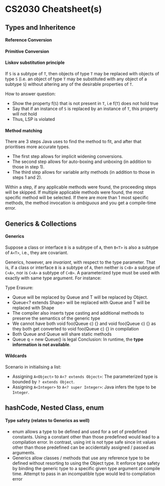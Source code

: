 # CS2030 Cheatsheet(s) 

## Types and Inheritence
#### Reference Conversion
#### Primitive Conversion
#### Liskov substitution principle 
If `S` is a subtype of `T`, then objects of type `T` may be replaced with objects of type `S` (i.e. an object of type `T` may be substituted with any object of a subtype `S`) without altering any of the desirable properties of `T`.

How to answer question:
  - Show the property f(`S`) that is not present in `T`, i.e f(`T`) does not hold true
  - Say that if an instance of `S` is replaced by an instance of `T`, this property will not hold
  - Thus, LSP is violated
#### Method matching
There are 3 steps Java uses to find the method to fit, and after that prioritises more accurate types.
- The first step allows for implicit widening conversions.
- The second step allows for auto-boxing and unboxing (in addition to those in step 1).
- The third step allows for variable arity methods (in addition to those in steps 1 and 2).

Within a step, if any applicable methods were found, the proceeding steps will be skipped. If multiple applicable methods were found, the most specific method will be selected. If there are more than 1 most specific methods, the method invocation is _ambiguous_ and you get a compile-time error.


## Generics & Collections
#### Generics
Suppose a class or interface `B` is a subtype of `A`, then `B<T>` is also a subtype of `A<T>`, i.e., they are covariant.

Generics, however, are _invariant_, with respect to the type parameter.  That is, if a class or interface `B` is a subtype of `A`, then neither is `C<B>` a subtype of `C<A>`, nor is `C<A>` a subtype of `C<B>`.  A parameterized type must be used with exactly with same type argument.  For instance:

Type Erasure:
- Queue<Circle> will be replaced by Queue and T will be replaced by Object.
- Queue<? extends Shape> will be replaced with Queue and T will be replaced with Shape
- The compiler also inserts type casting and additional methods to preserve the semantics of the generic type
- We cannot have both void foo(Queue<Circle> c) {} and void foo(Queue<Point> c) {} as they both get converted to void foo(Queue c) {} in compilation 
- Both Queue<Point> and Queue<Circle> will share static methods
- Queue<Point> q = new Queue() is legal
Conclusion: In runtime, the **type information is not available**.

#### Wildcards
Scenario in initialising a list:
- Assigning `A<Object>` to `A<? extends Object>`: The parameterized type is bounded by `? extends Object`.
- Assigning `A<Integer>` to `A<? super Integer>`: Java infers the type to be `Integer`. 

## hashCode, Nested Class, enum
#### Type safety (relates to Generics as well)
  - enum allows a type to be defined and used for a set of predefined constants. Using a constant other than those predefined would lead to a compilation error. In contrast, using int is not type safe since int values other than those predefined can be accidentally assigned / passed as arguments. 
  - Generics allow classes / methods that use any reference type to be defined without resorting to using the Object type. It enforce type safety by binding the generic type to a specific given type argument at compile time. Attempt to pass in an incompatible type would led to compilation error 
